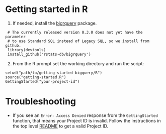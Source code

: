 # Getting started in R

 1. If needed, install the [bigrquery](https://github.com/hadley/bigrquery#authentication) package.
 
   ```
    # The currently released version 0.3.0 does not yet have the parameter
    # to use Standard SQL instead of Legacy SQL, so we install from github.
    library(devtools)
    install_github('rstats-db/bigrquery')
   ```

 2. From the R prompt set the working directory and run the script:

   ```
   setwd("path/to/getting-started-bigquery/R")
   source("getting-started.R")
   GettingStarted("your-project-id")
   ```

# Troubleshooting

* If you see an `Error: Access Denied` response from the `GettingStarted` function,
  that means your Project ID is invalid. Follow the instructions in the top level
  [README](https://github.com/googlegenomics/getting-started-bigquery)
  to get a valid Project ID.
